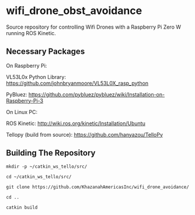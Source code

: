 # wifi_drone_obst_avoidance

Source repository for controlling Wifi Drones with a Raspberry Pi Zero W running ROS Kinetic.


## Necessary Packages

On Raspberry Pi:

VL53L0x Python Library: https://github.com/johnbryanmoore/VL53L0X_rasp_python

PyBluez: https://github.com/pybluez/pybluez/wiki/Installation-on-Raspberry-Pi-3



On Linux PC:

ROS Kinetic: http://wiki.ros.org/kinetic/Installation/Ubuntu

Tellopy (build from source): https://github.com/hanyazou/TelloPy



## Building The Repository


```
mkdir -p ~/catkin_ws_tello/src/

cd ~/catkin_ws_tello/src/

git clone https://github.com/KhazanahAmericasInc/wifi_drone_avoidance/

cd ..

catkin build

```

